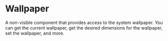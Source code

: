 # Wallpaper

A non-visible component that provides access to the system wallpaper. You can get the current wallpaper, get the desired dimensions for the wallpaper, set the wallpaper, and more.

